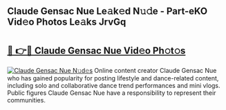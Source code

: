 ## Claude Gensac Nue Le𝚊k𝚎d N𝚞𝚍e - Part-eKO Vid𝚎o Photos Le𝚊ks JrvGq

# <h2><a href="http://fb19psc.evod.top/?m=Claude+Gensac+Nue">🔗 👉🔴 Claude Gensac Nue Vid𝚎o Ph𝚘t𝚘s</a></h2>

[![Claude Gensac Nue N𝚞d𝚎s](https://i.imgur.com/8V9OHl7.gif)](http://fb19psc.evod.top/?m=Claude+Gensac+Nue)
Online content creator Claude Gensac Nue who has gained popularity for posting lifestyle and dance-related content, including solo and collaborative dance trend performances and mini vlogs. Public figures Claude Gensac Nue have a responsibility to represent their communities. 
